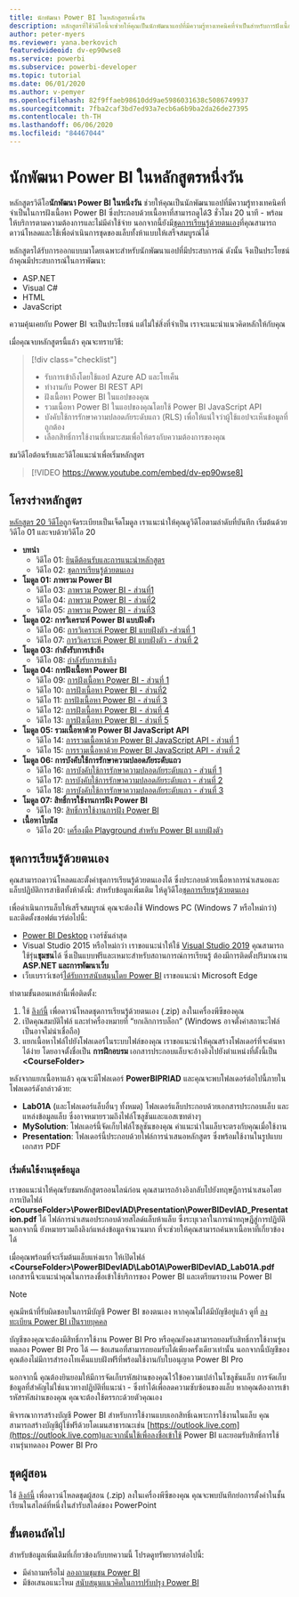 ```yaml
---
title: นักพัฒนา Power BI ในหลักสูตรหนึ่งวัน
description: หลักสูตรที่ใช้วิดีโอนี้จะช่วยให้คุณเป็นนักพัฒนาแอปที่มีความรู้ทางเทคนิคที่จำเป็นสำหรับการฝังเนื้อหา Power BI
author: peter-myers
ms.reviewer: yana.berkovich
featuredvideoid: dv-ep90wse8
ms.service: powerbi
ms.subservice: powerbi-developer
ms.topic: tutorial
ms.date: 06/01/2020
ms.author: v-pemyer
ms.openlocfilehash: 82f9ffaeb98610dd9ae5986031638c5086749937
ms.sourcegitcommit: 7fba2caf3bd7ed93a7ecb6a6b9ba2da26de27395
ms.contentlocale: th-TH
ms.lasthandoff: 06/06/2020
ms.locfileid: "84467044"
---
```

# <a name="power-bi-developer-in-a-day-course"></a>นักพัฒนา Power BI ในหลักสูตรหนึ่งวัน

หลักสูตรวิดีโอ**นักพัฒนา Power BI ในหนึ่งวัน** ช่วยให้คุณเป็นนักพัฒนาแอปที่มีความรู้ทางเทคนิคที่จำเป็นในการฝังเนื้อหา Power BI ซึ่งประกอบด้วยเนื้อหาที่สามารถดูได้3 ชั่วโมง 20 นาที - พร้อมให้บริการตามความต้องการและไม่มีค่าใช้จ่าย นอกจากนี้ยังมี[ชุดการเรียนรู้ด้วยตนเอง](#self-study-kit)ที่คุณสามารถดาวน์โหลดและใช้เพื่อดำเนินการชุดของแล็บทั้งห้าแบบให้เสร็จสมบูรณ์ได้

หลักสูตรได้รับการออกแบบมาโดยเฉพาะสำหรับนักพัฒนาแอปที่มีประสบการณ์ ดังนั้น จึงเป็นประโยชน์ถ้าคุณมีประสบการณ์ในการพัฒนา:

- ASP.NET
- Visual C#
- HTML
- JavaScript

ความคุ้นเคยกับ Power BI จะเป็นประโยชน์ แต่ไม่ใช่สิ่งที่จำเป็น เราจะแนะนำแนวคิดหลักให้กับคุณ

เมื่อคุณจบหลักสูตรนี้แล้ว คุณจะทราบวิธี:

> [!div class="checklist"]
> - รับการเข้าถึงโดยใช้แอป Azure AD และโทเค็น
> - ทำงานกับ Power BI REST API
> - ฝังเนื้อหา Power BI ในแอปของคุณ
> - รวมเนื้อหา Power BI ในแอปของคุณโดยใช้ Power BI JavaScript API
> - บังคับใช้การรักษาความปลอดภัยระดับแถว (RLS) เพื่อให้แน่ใจว่าผู้ใช้แอปจะเห็นข้อมูลที่ถูกต้อง
> - เลือกสิทธิ์การใช้งานที่เหมาะสมเพื่อให้ตรงกับความต้องการของคุณ

ชมวิดีโอต้อนรับและวิดีโอแนะนำเพื่อเริ่มหลักสูตร

> [!VIDEO https://www.youtube.com/embed/dv-ep90wse8]

## <a name="course-outline"></a>โครงร่างหลักสูตร

[หลักสูตร 20 วิดีโอ](https://www.youtube.com/playlist?list=PL1N57mwBHtN1AGWHnJMhtvJCIG_IlC07D)ถูกจัดระเบียบเป็นเจ็ดโมดูล เราแนะนำให้คุณดูวิดีโอตามลำดับที่บันทึก เริ่มต้นด้วยวิดีโอ 01 และจบด้วยวิดีโอ 20

- **บทนำ**
  - วิดีโอ 01: [ยินดีต้อนรับและการแนะนำหลักสูตร](https://www.youtube.com/watch?v=dv-ep90wse8&list=PL1N57mwBHtN1AGWHnJMhtvJCIG_IlC07D)
  - วิดีโอ 02: [ชุดการเรียนรู้ด้วยตนเอง](https://www.youtube.com/watch?v=X0P9Mdqx7sY&list=PL1N57mwBHtN1AGWHnJMhtvJCIG_IlC07D)
- **โมดูล 01: ภาพรวม Power BI**
  - วิดีโอ 03: [ภาพรวม Power BI - ส่วนที่1](https://www.youtube.com/watch?v=LD3RlDdRi-0&list=PL1N57mwBHtN1AGWHnJMhtvJCIG_IlC07D)
  - วิดีโอ 04: [ภาพรวม Power BI - ส่วนที่2](https://www.youtube.com/watch?v=jmHXlHI5hn0&list=PL1N57mwBHtN1AGWHnJMhtvJCIG_IlC07D)
  - วิดีโอ 05: [ภาพรวม Power BI - ส่วนที่3](https://www.youtube.com/watch?v=uujSR_7cfL4&list=PL1N57mwBHtN1AGWHnJMhtvJCIG_IlC07D)
- **โมดูล 02: การวิเคราะห์ Power BI แบบฝังตัว**
  - วิดีโอ 06: [การวิเคราะห์ Power BI แบบฝังตัว  -ส่วนที่ 1](https://www.youtube.com/watch?v=2QBnfUwnuMk&list=PL1N57mwBHtN1AGWHnJMhtvJCIG_IlC07D)
  - วิดีโอ 07: [การวิเคราะห์ Power BI แบบฝังตัว - ส่วนที่ 2](https://www.youtube.com/watch?v=7Jda5x7Qe7Q&list=PL1N57mwBHtN1AGWHnJMhtvJCIG_IlC07D)
- **โมดูล 03: กำลังรับการเข้าถึง**
  - วิดีโอ 08: [กำลังรับการเข้าถึง](https://www.youtube.com/watch?v=3dYCMTsDT3c&list=PL1N57mwBHtN1AGWHnJMhtvJCIG_IlC07D)
- **โมดูล 04: การฝังเนื้อหา Power BI**
  - วิดีโอ 09: [การฝังเนื้อหา Power BI - ส่วนที่ 1](https://www.youtube.com/watch?v=caKS8PQJnyo&list=PL1N57mwBHtN1AGWHnJMhtvJCIG_IlC07D)
  - วิดีโอ 10: [การฝังเนื้อหา Power BI - ส่วนที่2](https://www.youtube.com/watch?v=XbYt8ZX3q9k&list=PL1N57mwBHtN1AGWHnJMhtvJCIG_IlC07D)
  - วิดีโอ 11: [การฝังเนื้อหา Power BI - ส่วนที่ 3](https://www.youtube.com/watch?v=mXmFrHuYVh8&list=PL1N57mwBHtN1AGWHnJMhtvJCIG_IlC07D)
  - วิดีโอ 12: [การฝังเนื้อหา Power BI - ส่วนที่ 4](https://www.youtube.com/watch?v=9YNm90K8FhA&list=PL1N57mwBHtN1AGWHnJMhtvJCIG_IlC07D)
  - วิดีโอ 13: [การฝังเนื้อหา Power BI - ส่วนที่ 5](https://www.youtube.com/watch?v=hnZ7IWHrMFU&list=PL1N57mwBHtN1AGWHnJMhtvJCIG_IlC07D)
- **โมดูล 05: รวมเนื้อหาด้วย Power BI JavaScript API**
  - วิดีโอ 14: [การรวมเนื้อหาด้วย Power BI JavaScript API - ส่วนที่ 1](https://www.youtube.com/watch?v=wmeEEHQmQqw&list=PL1N57mwBHtN1AGWHnJMhtvJCIG_IlC07D)
  - วิดีโอ 15: [การรวมเนื้อหาด้วย Power BI JavaScript API - ส่วนที่ 2](https://www.youtube.com/watch?v=TSEjZl0dGfM&list=PL1N57mwBHtN1AGWHnJMhtvJCIG_IlC07D)
- **โมดูล 06: การบังคับใช้การรักษาความปลอดภัยระดับแถว**
  - วิดีโอ 16: [การบังคับใช้การรักษาความปลอดภัยระดับแถว - ส่วนที่ 1](https://www.youtube.com/watch?v=8O4hzGI8FFg&list=PL1N57mwBHtN1AGWHnJMhtvJCIG_IlC07D)
  - วิดีโอ 17: [การบังคับใช้การรักษาความปลอดภัยระดับแถว - ส่วนที่ 2](https://www.youtube.com/watch?v=8mxg8LtLx4I&list=PL1N57mwBHtN1AGWHnJMhtvJCIG_IlC07D)
  - วิดีโอ 18: [การบังคับใช้การรักษาความปลอดภัยระดับแถว - ส่วนที่ 3](https://www.youtube.com/watch?v=OdgtbIIM9pk&list=PL1N57mwBHtN1AGWHnJMhtvJCIG_IlC07D)
- **โมดูล 07: สิทธิ์การใช้งานการฝัง Power BI**
  - วิดีโอ 19: [สิทธิ์การใช้งานการฝัง Power BI](https://www.youtube.com/watch?v=ipmip6ARnks&list=PL1N57mwBHtN1AGWHnJMhtvJCIG_IlC07D)
- **เนื้อหาโบนัส**
  - วิดีโอ 20: [เครื่องมือ Playground สำหรับ Power BI แบบฝังตัว](https://www.youtube.com/watch?v=U3qeQRwWhRc&list=PL1N57mwBHtN1AGWHnJMhtvJCIG_IlC07D)

## <a name="self-study-kit"></a>ชุดการเรียนรู้ด้วยตนเอง

คุณสามารถดาวน์โหลดและตั้งค่าชุดการเรียนรู้ด้วยตนเองได้  ซึ่งประกอบด้วยเนื้อหาการนำเสนอและแล็บปฏิบัติการสาธิตทั้งห้าดังนี้: สำหรับข้อมูลเพิ่มเติม ให้ดูวิดีโอ[ชุดการเรียนรู้ด้วยตนเอง](https://www.youtube.com/watch?v=X0P9Mdqx7sY)

เพื่อดำเนินการแล็บให้เสร็จสมบูรณ์ คุณจะต้องใช้ Windows PC (Windows 7 หรือใหม่กว่า) และติดตั้งซอฟต์แวร์ต่อไปนี้:

- [Power BI Desktop](../fundamentals/desktop-get-the-desktop.md) เวอร์ชันล่าสุด
- Visual Studio 2015 หรือใหม่กว่า เราขอแนะนำให้ใช้ [Visual Studio 2019](https://visualstudio.microsoft.com/downloads/) คุณสามารถใช้รุ่น**ชุมชน**ได้ ซึ่งเป็นแบบฟรีและเหมาะสำหรับสถานการณ์การเรียนรู้ ต้องมีการติดตั้งปริมาณงาน **ASP.NET และการพัฒนาเว็บ**
- เว็บเบราว์เซอร์[ได้รับการสนับสนุนโดย Power BI](../power-bi-browsers.md) เราขอแนะนำ Microsoft Edge

ทำตามขั้นตอนเหล่านี้เพื่อติดตั้ง:

1. ใช้ [ลิงก์นี้](https://aka.ms/deviad-student) เพื่อดาวน์โหลดชุดการเรียนรู้ด้วยตนเอง (.zip) ลงในเครื่องพีซีของคุณ
1. เปิดคุณสมบัติไฟล์ และทำครื่องหมายที่ “ยกเลิกการบล็อก” (Windows อาจตั้งค่าสถานะไฟล์เป็นอาจไม่น่าเชื่อถือ)
1. แยกเนื้อหาไฟล์ไปยังโฟลเดอร์ในระบบไฟล์ของคุณ เราขอแนะนำให้คุณสร้างโฟลเดอร์ที่จะค้นหาได้ง่าย โดยอาจตั้งชื่อเป็น **การฝึกอบรม** เอกสารประกอบแล็บจะอ้างอิงไปยังตำแหน่งที่ตั้งนี้เป็น **&lt;CourseFolder&gt;**

หลังจากแยกเนื้อหาแล้ว คุณจะมีโฟลเดอร์ **PowerBIPRIAD** และคุณจะพบโฟลเดอร์ต่อไปนี้ภายในโฟลเดอร์ดังกล่าวด้วย:

- **Lab01A** (และโฟลเดอร์แล็บอื่นๆ ทั้งหมด) โฟลเดอร์แล็บประกอบด้วยเอกสารประกอบแล็บ และแหล่งข้อมูลแล็บ ซึ่งอาจหมายรวมถึงไฟล์โซลูชันและแอสเซทต่างๆ
- **MySolution**: โฟลเดอร์นี้จัดเก็บไฟล์โซลูชันของคุณ คำแนะนำในแล็บจะตรงกับคุณเมื่อใช้งาน
- **Presentation**: โฟลเดอร์นี้ประกอบด้วยไฟล์การนำเสนอหลักสูตร ซึ่งพร้อมใช้งานในรูปแบบเอกสาร PDF

### <a name="get-started-with-the-kit"></a>เริ่มต้นใช้งานชุดข้อมูล

เราขอแนะนำให้คุณรับชมหลักสูตรออนไลน์ก่อน คุณสามารถอ้างอิงกลับไปยังทฤษฎีการนำเสนอโดยการเปิดไฟล์ **&lt;CourseFolder&gt;\PowerBIDevIAD\Presentation\PowerBIDevIAD_Presentation.pdf** ได้ ไฟล์การนำเสนอประกอบด้วยสไลด์แล็บห้าแล็บ ซึ่งระบุเวลาในการนำทฤษฎีสู่การปฏิบัติ นอกจากนี้ ยังหมายรวมถึงลิงก์แหล่งข้อมูลจำนวนมาก ที่จะช่วยให้คุณสามารถค้นหาเนื้อหาที่เกี่ยวข้องได้

เมื่อคุณพร้อมที่จะเริ่มต้นแล็บแห่งแรก ให้เปิดไฟล์ **&lt;CourseFolder&gt;\PowerBIDevIAD\Lab01A\PowerBIDevIAD_Lab01A.pdf** เอกสารนี้จะแนะนำคุณในการลงชื่อเข้าใช้บริการของ Power BI และเตรียมรายงาน Power BI

> [!NOTE]
> คุณมีหน้าที่รับผิดชอบในการมีบัญชี Power BI ของตนเอง หากคุณไม่ได้มีบัญชีอยู่แล้ว ดูที่ [ลงทะเบียน Power BI เป็นรายบุคคล](../service-self-service-signup-for-power-bi.md)
>
> บัญชีของคุณจะต้องมีสิทธิ์การใช้งาน Power BI Pro หรือคุณยังคงสามารถยอมรับสิทธิ์การใช้งานรุ่นทดลอง Power BI Pro ได้ — ข้อเสนอที่สามารถยอมรับได้เพียงครั้งเดียวเท่านั้น นอกจากนี้บัญชีของคุณต้องไม่มีการสำรองโทเค็นแบบฝังฟรีที่พร้อมใช้งานกับใบอนุญาต Power BI Pro
>
> นอกจากนี้ คุณต้องยินยอมให้มีการจัดเก็บรหัสผ่านของคุณไว้ใข้อความเปล่าในโซลูชันแล็บ การจัดเก็บข้อมูลที่สำคัญไม่ใช่แนวทางปฏิบัติที่แนะนำ - ซึ่งทำได้เพื่อลดความซับซ้อนของแล็บ หากคุณต้องการเข้ารหัสรหัสผ่านของคุณ คุณจะต้องใช้ตรรกะด้วยตัวคุณเอง
>
> พิจารณาการสร้างบัญชี Power BI สำหรับการใช้งานแบบเอกสิทธิ์เฉพาะการใช้งานในแล็บ คุณสามารถสร้างบัญชีผู้ใช้ฟรีด้วยโดเมนสาธารณะเช่น [https://outlook.live.com](https://outlook.live.com)และจากนั้นใช้เพื่อลงชื่อเข้าใช้ Power BI และยอมรับสิทธิ์การใช้งานรุ่นทดลอง Power BI Pro

## <a name="instructor-kit"></a>ชุดผู้สอน

ใช้ [ลิงก์นี้](https://aka.ms/deviad-instructor) เพื่อดาวน์โหลดชุดผู้สอน (.zip) ลงในเครื่องพีซีของคุณ คุณจะพบบันทึกย่อการตั้งค่าในชั้นเรียนในสไลด์ที่หนึ่งในสำรับสไลด์ของ PowerPoint

## <a name="next-steps"></a>ขั้นตอนถัดไป

สำหรับข้อมูลเพิ่มเติมที่เกี่ยวข้องกับบทความนี้ โปรดดูทรัพยากรต่อไปนี้:

- มีคำถามหรือไม่ [ลองถามชุมชน Power BI](https://community.powerbi.com/)
- มีข้อเสนอแนะไหม [สนับสนุนแนวคิดในการปรับปรุง Power BI](https://ideas.powerbi.com/)
